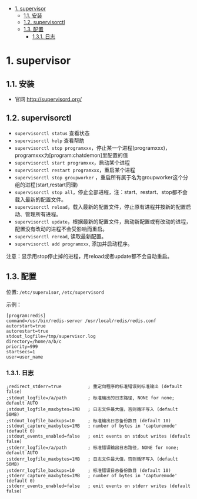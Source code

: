 <!-- TOC -->

- [1. supervisor](#1-supervisor)
    - [1.1. 安装](#11-安装)
    - [1.2. supervisorctl](#12-supervisorctl)
    - [1.3. 配置](#13-配置)
        - [1.3.1. 日志](#131-日志)

<!-- /TOC -->



# 1. supervisor

## 1.1. 安装

- 官网 http://supervisord.org/

## 1.2. supervisorctl

- `supervisorctl status` 查看状态
- `supervisorctl help` 查看帮助
- `supervisorctl stop programxxx`，停止某一个进程(programxxx)，programxxx为[program:chatdemon]里配置的值
- `supervisorctl start programxxx`，启动某个进程
- `supervisorctl restart programxxx`，重启某个进程
- `supervisorctl stop groupworker` ，重启所有属于名为groupworker这个分组的进程(start,restart同理)
- `supervisorctl stop all`，停止全部进程，注：start、restart、stop都不会载入最新的配置文件。
- `supervisorctl reload`，载入最新的配置文件，停止原有进程并按新的配置启动、管理所有进程。
- `supervisorctl update`，根据最新的配置文件，启动新配置或有改动的进程，配置没有改动的进程不会受影响而重启。
- `supervisorctl reread`, 读取最新配置。
- `supervisorctl add programxxx`, 添加并启动程序。

注意：显示用stop停止掉的进程，用reload或者update都不会自动重启。

## 1.3. 配置

位置: `/etc/supervisor`, `/etc/supervisord`

示例：

```
[program:redis]
command=/usr/bin/redis-server /usr/local/redis/redis.conf
autorstart=true
autorestart=true
stdout_logfile=/tmp/supervisor.log
directory=/home/a/b/c
priority=999
startsecs=1
user=user_name
```




### 1.3.1. 日志

```
;redirect_stderr=true          ; 重定向程序的标准错误到标准输出 (default false)
;stdout_logfile=/a/path        ; 标准输出的日志路径, NONE for none; default AUTO
;stdout_logfile_maxbytes=1MB   ; 日志文件最大值，否则循环写入 (default 50MB)
;stdout_logfile_backups=10     ; 标准输出日志备份数目 (default 10)
;stdout_capture_maxbytes=1MB   ; number of bytes in 'capturemode' (default 0)
;stdout_events_enabled=false   ; emit events on stdout writes (default false)
;stderr_logfile=/a/path        ; 标准错误输出日志路径, NONE for none; default AUTO
;stderr_logfile_maxbytes=1MB   ; 日志文件最大值，否则循环写入 (default 50MB)
;stderr_logfile_backups=10     ; 标准错误日志备份数目 (default 10)
;stderr_capture_maxbytes=1MB   ; number of bytes in 'capturemode' (default 0)
;stderr_events_enabled=false   ; emit events on stderr writes (default false)
```


